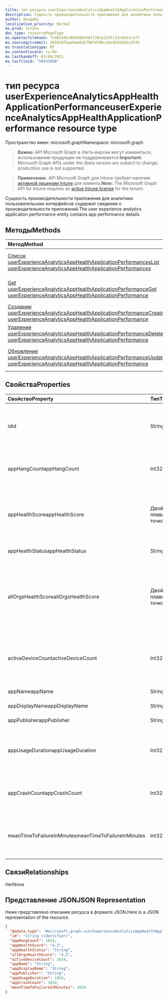 ```yaml
---
title: тип ресурса userExperienceAnalyticsAppHealthApplicationPerformance
description: Сущность производительности приложения для аналитики пользовательских интерфейсов содержит сведения о производительности приложений.
author: dougeby
localization_priority: Normal
ms.prod: intune
doc_type: resourcePageType
ms.openlocfilehash: 7c463184c0039885401720cb123fc33c9e51ce77
ms.sourcegitcommit: 3b583d7baa9ae81b796fd30bc24c65d26b2cdf43
ms.translationtype: MT
ms.contentlocale: ru-RU
ms.lasthandoff: 03/04/2021
ms.locfileid: "50433098"
---
```

# <a name="userexperienceanalyticsapphealthapplicationperformance-resource-type"></a><span data-ttu-id="9a2e8-103">тип ресурса userExperienceAnalyticsAppHealthApplicationPerformance</span><span class="sxs-lookup"><span data-stu-id="9a2e8-103">userExperienceAnalyticsAppHealthApplicationPerformance resource type</span></span>

<span data-ttu-id="9a2e8-104">Пространство имен: microsoft.graph</span><span class="sxs-lookup"><span data-stu-id="9a2e8-104">Namespace: microsoft.graph</span></span>

> <span data-ttu-id="9a2e8-105">**Важно:** API Microsoft Graph в /бета-версии могут изменяться; использование продукции не поддерживается.</span><span class="sxs-lookup"><span data-stu-id="9a2e8-105">**Important:** Microsoft Graph APIs under the /beta version are subject to change; production use is not supported.</span></span>

> <span data-ttu-id="9a2e8-106">**Примечание.** API Microsoft Graph для Intune требует наличия [активной лицензии Intune](https://go.microsoft.com/fwlink/?linkid=839381) для клиента.</span><span class="sxs-lookup"><span data-stu-id="9a2e8-106">**Note:** The Microsoft Graph API for Intune requires an [active Intune license](https://go.microsoft.com/fwlink/?linkid=839381) for the tenant.</span></span>

<span data-ttu-id="9a2e8-107">Сущность производительности приложения для аналитики пользовательских интерфейсов содержит сведения о производительности приложений.</span><span class="sxs-lookup"><span data-stu-id="9a2e8-107">The user experience analytics applicaiton performance entity contains app performance details.</span></span>

## <a name="methods"></a><span data-ttu-id="9a2e8-108">Методы</span><span class="sxs-lookup"><span data-stu-id="9a2e8-108">Methods</span></span>
|<span data-ttu-id="9a2e8-109">Метод</span><span class="sxs-lookup"><span data-stu-id="9a2e8-109">Method</span></span>|<span data-ttu-id="9a2e8-110">Возвращаемый тип</span><span class="sxs-lookup"><span data-stu-id="9a2e8-110">Return Type</span></span>|<span data-ttu-id="9a2e8-111">Описание</span><span class="sxs-lookup"><span data-stu-id="9a2e8-111">Description</span></span>|
|:---|:---|:---|
|[<span data-ttu-id="9a2e8-112">Список userExperienceAnalyticsAppHealthApplicationPerformances</span><span class="sxs-lookup"><span data-stu-id="9a2e8-112">List userExperienceAnalyticsAppHealthApplicationPerformances</span></span>](../api/intune-devices-userexperienceanalyticsapphealthapplicationperformance-list.md)|<span data-ttu-id="9a2e8-113">[коллекция userExperienceAnalyticsAppHealthApplicationPerformance](../resources/intune-devices-userexperienceanalyticsapphealthapplicationperformance.md)</span><span class="sxs-lookup"><span data-stu-id="9a2e8-113">[userExperienceAnalyticsAppHealthApplicationPerformance](../resources/intune-devices-userexperienceanalyticsapphealthapplicationperformance.md) collection</span></span>|<span data-ttu-id="9a2e8-114">Список свойств и связей [объектов userExperienceAnalyticsAppHealthApplicationPerformance.](../resources/intune-devices-userexperienceanalyticsapphealthapplicationperformance.md)</span><span class="sxs-lookup"><span data-stu-id="9a2e8-114">List properties and relationships of the [userExperienceAnalyticsAppHealthApplicationPerformance](../resources/intune-devices-userexperienceanalyticsapphealthapplicationperformance.md) objects.</span></span>|
|[<span data-ttu-id="9a2e8-115">Get userExperienceAnalyticsAppHealthApplicationPerformance</span><span class="sxs-lookup"><span data-stu-id="9a2e8-115">Get userExperienceAnalyticsAppHealthApplicationPerformance</span></span>](../api/intune-devices-userexperienceanalyticsapphealthapplicationperformance-get.md)|[<span data-ttu-id="9a2e8-116">userExperienceAnalyticsAppHealthApplicationPerformance</span><span class="sxs-lookup"><span data-stu-id="9a2e8-116">userExperienceAnalyticsAppHealthApplicationPerformance</span></span>](../resources/intune-devices-userexperienceanalyticsapphealthapplicationperformance.md)|<span data-ttu-id="9a2e8-117">Чтение свойств и связей [объекта userExperienceAnalyticsAppHealthApplicationPerformance.](../resources/intune-devices-userexperienceanalyticsapphealthapplicationperformance.md)</span><span class="sxs-lookup"><span data-stu-id="9a2e8-117">Read properties and relationships of the [userExperienceAnalyticsAppHealthApplicationPerformance](../resources/intune-devices-userexperienceanalyticsapphealthapplicationperformance.md) object.</span></span>|
|[<span data-ttu-id="9a2e8-118">Создание userExperienceAnalyticsAppHealthApplicationPerformance</span><span class="sxs-lookup"><span data-stu-id="9a2e8-118">Create userExperienceAnalyticsAppHealthApplicationPerformance</span></span>](../api/intune-devices-userexperienceanalyticsapphealthapplicationperformance-create.md)|[<span data-ttu-id="9a2e8-119">userExperienceAnalyticsAppHealthApplicationPerformance</span><span class="sxs-lookup"><span data-stu-id="9a2e8-119">userExperienceAnalyticsAppHealthApplicationPerformance</span></span>](../resources/intune-devices-userexperienceanalyticsapphealthapplicationperformance.md)|<span data-ttu-id="9a2e8-120">Создание нового [объекта userExperienceAnalyticsAppHealthApplicationPerformance.](../resources/intune-devices-userexperienceanalyticsapphealthapplicationperformance.md)</span><span class="sxs-lookup"><span data-stu-id="9a2e8-120">Create a new [userExperienceAnalyticsAppHealthApplicationPerformance](../resources/intune-devices-userexperienceanalyticsapphealthapplicationperformance.md) object.</span></span>|
|[<span data-ttu-id="9a2e8-121">Удаление userExperienceAnalyticsAppHealthApplicationPerformance</span><span class="sxs-lookup"><span data-stu-id="9a2e8-121">Delete userExperienceAnalyticsAppHealthApplicationPerformance</span></span>](../api/intune-devices-userexperienceanalyticsapphealthapplicationperformance-delete.md)|<span data-ttu-id="9a2e8-122">Нет</span><span class="sxs-lookup"><span data-stu-id="9a2e8-122">None</span></span>|<span data-ttu-id="9a2e8-123">Удаляет [пользователяExperienceAnalyticsAppHealthApplicationPerformance](../resources/intune-devices-userexperienceanalyticsapphealthapplicationperformance.md).</span><span class="sxs-lookup"><span data-stu-id="9a2e8-123">Deletes a [userExperienceAnalyticsAppHealthApplicationPerformance](../resources/intune-devices-userexperienceanalyticsapphealthapplicationperformance.md).</span></span>|
|[<span data-ttu-id="9a2e8-124">Обновление userExperienceAnalyticsAppHealthApplicationPerformance</span><span class="sxs-lookup"><span data-stu-id="9a2e8-124">Update userExperienceAnalyticsAppHealthApplicationPerformance</span></span>](../api/intune-devices-userexperienceanalyticsapphealthapplicationperformance-update.md)|[<span data-ttu-id="9a2e8-125">userExperienceAnalyticsAppHealthApplicationPerformance</span><span class="sxs-lookup"><span data-stu-id="9a2e8-125">userExperienceAnalyticsAppHealthApplicationPerformance</span></span>](../resources/intune-devices-userexperienceanalyticsapphealthapplicationperformance.md)|<span data-ttu-id="9a2e8-126">Обновление свойств объекта [userExperienceAnalyticsAppHealthApplicationPerformance.](../resources/intune-devices-userexperienceanalyticsapphealthapplicationperformance.md)</span><span class="sxs-lookup"><span data-stu-id="9a2e8-126">Update the properties of a [userExperienceAnalyticsAppHealthApplicationPerformance](../resources/intune-devices-userexperienceanalyticsapphealthapplicationperformance.md) object.</span></span>|

## <a name="properties"></a><span data-ttu-id="9a2e8-127">Свойства</span><span class="sxs-lookup"><span data-stu-id="9a2e8-127">Properties</span></span>
|<span data-ttu-id="9a2e8-128">Свойство</span><span class="sxs-lookup"><span data-stu-id="9a2e8-128">Property</span></span>|<span data-ttu-id="9a2e8-129">Тип</span><span class="sxs-lookup"><span data-stu-id="9a2e8-129">Type</span></span>|<span data-ttu-id="9a2e8-130">Описание</span><span class="sxs-lookup"><span data-stu-id="9a2e8-130">Description</span></span>|
|:---|:---|:---|
|<span data-ttu-id="9a2e8-131">id</span><span class="sxs-lookup"><span data-stu-id="9a2e8-131">id</span></span>|<span data-ttu-id="9a2e8-132">String</span><span class="sxs-lookup"><span data-stu-id="9a2e8-132">String</span></span>|<span data-ttu-id="9a2e8-133">Уникальный идентификатор объекта производительности приложения для аналитики пользовательского интерфейса.</span><span class="sxs-lookup"><span data-stu-id="9a2e8-133">The unique identifier of the user experience analytics app performance object.</span></span>|
|<span data-ttu-id="9a2e8-134">appHangCount</span><span class="sxs-lookup"><span data-stu-id="9a2e8-134">appHangCount</span></span>|<span data-ttu-id="9a2e8-135">Int32</span><span class="sxs-lookup"><span data-stu-id="9a2e8-135">Int32</span></span>|<span data-ttu-id="9a2e8-136">Количество зависает для приложения.</span><span class="sxs-lookup"><span data-stu-id="9a2e8-136">The number of hangs for the app.</span></span> <span data-ttu-id="9a2e8-137">Допустимые значения -2147483648 до 2147483647</span><span class="sxs-lookup"><span data-stu-id="9a2e8-137">Valid values -2147483648 to 2147483647</span></span>|
|<span data-ttu-id="9a2e8-138">appHealthScore</span><span class="sxs-lookup"><span data-stu-id="9a2e8-138">appHealthScore</span></span>|<span data-ttu-id="9a2e8-139">Двойное с плавающей точкой</span><span class="sxs-lookup"><span data-stu-id="9a2e8-139">Double</span></span>|<span data-ttu-id="9a2e8-140">Оценка состояния здоровья приложения.</span><span class="sxs-lookup"><span data-stu-id="9a2e8-140">The health score of the app.</span></span> <span data-ttu-id="9a2e8-141">Допустимые значения -1.79769313486232E+308 до 1.797693133486232E+308</span><span class="sxs-lookup"><span data-stu-id="9a2e8-141">Valid values -1.79769313486232E+308 to 1.79769313486232E+308</span></span>|
|<span data-ttu-id="9a2e8-142">appHealthStatus</span><span class="sxs-lookup"><span data-stu-id="9a2e8-142">appHealthStatus</span></span>|<span data-ttu-id="9a2e8-143">String</span><span class="sxs-lookup"><span data-stu-id="9a2e8-143">String</span></span>|<span data-ttu-id="9a2e8-144">Общее состояние здоровья приложения.</span><span class="sxs-lookup"><span data-stu-id="9a2e8-144">The overall health status of the app.</span></span>|
|<span data-ttu-id="9a2e8-145">allOrgsHealthScore</span><span class="sxs-lookup"><span data-stu-id="9a2e8-145">allOrgsHealthScore</span></span>|<span data-ttu-id="9a2e8-146">Двойное с плавающей точкой</span><span class="sxs-lookup"><span data-stu-id="9a2e8-146">Double</span></span>|<span data-ttu-id="9a2e8-147">Медиана оценка состояния здоровья приложения во всех организациях.</span><span class="sxs-lookup"><span data-stu-id="9a2e8-147">The median health score of the application across all organizations.</span></span> <span data-ttu-id="9a2e8-148">Допустимые значения -1.79769313486232E+308 до 1.797693133486232E+308.</span><span class="sxs-lookup"><span data-stu-id="9a2e8-148">Valid values -1.79769313486232E+308 to 1.79769313486232E+308.</span></span>|
|<span data-ttu-id="9a2e8-149">activeDeviceCount</span><span class="sxs-lookup"><span data-stu-id="9a2e8-149">activeDeviceCount</span></span>|<span data-ttu-id="9a2e8-150">Int32</span><span class="sxs-lookup"><span data-stu-id="9a2e8-150">Int32</span></span>|<span data-ttu-id="9a2e8-151">Количество устройств, на которых приложение было активным.</span><span class="sxs-lookup"><span data-stu-id="9a2e8-151">The number of devices where the app has been active.</span></span> <span data-ttu-id="9a2e8-152">Допустимые значения -2147483648 до 2147483647</span><span class="sxs-lookup"><span data-stu-id="9a2e8-152">Valid values -2147483648 to 2147483647</span></span>|
|<span data-ttu-id="9a2e8-153">appName</span><span class="sxs-lookup"><span data-stu-id="9a2e8-153">appName</span></span>|<span data-ttu-id="9a2e8-154">String</span><span class="sxs-lookup"><span data-stu-id="9a2e8-154">String</span></span>|<span data-ttu-id="9a2e8-155">Имя приложения.</span><span class="sxs-lookup"><span data-stu-id="9a2e8-155">The name of the application.</span></span>|
|<span data-ttu-id="9a2e8-156">appDisplayName</span><span class="sxs-lookup"><span data-stu-id="9a2e8-156">appDisplayName</span></span>|<span data-ttu-id="9a2e8-157">String</span><span class="sxs-lookup"><span data-stu-id="9a2e8-157">String</span></span>|<span data-ttu-id="9a2e8-158">Удобное имя приложения.</span><span class="sxs-lookup"><span data-stu-id="9a2e8-158">The friendly name of the application.</span></span>|
|<span data-ttu-id="9a2e8-159">appPublisher</span><span class="sxs-lookup"><span data-stu-id="9a2e8-159">appPublisher</span></span>|<span data-ttu-id="9a2e8-160">String</span><span class="sxs-lookup"><span data-stu-id="9a2e8-160">String</span></span>|<span data-ttu-id="9a2e8-161">Издатель приложения.</span><span class="sxs-lookup"><span data-stu-id="9a2e8-161">The publisher of the application.</span></span>|
|<span data-ttu-id="9a2e8-162">appUsageDuration</span><span class="sxs-lookup"><span data-stu-id="9a2e8-162">appUsageDuration</span></span>|<span data-ttu-id="9a2e8-163">Int32</span><span class="sxs-lookup"><span data-stu-id="9a2e8-163">Int32</span></span>|<span data-ttu-id="9a2e8-164">Общее время использования приложения в минутах.</span><span class="sxs-lookup"><span data-stu-id="9a2e8-164">The total usage time of the application in minutes.</span></span> <span data-ttu-id="9a2e8-165">Допустимые значения -2147483648 до 2147483647</span><span class="sxs-lookup"><span data-stu-id="9a2e8-165">Valid values -2147483648 to 2147483647</span></span>|
|<span data-ttu-id="9a2e8-166">appCrashCount</span><span class="sxs-lookup"><span data-stu-id="9a2e8-166">appCrashCount</span></span>|<span data-ttu-id="9a2e8-167">Int32</span><span class="sxs-lookup"><span data-stu-id="9a2e8-167">Int32</span></span>|<span data-ttu-id="9a2e8-168">Количество сбоей для приложения.</span><span class="sxs-lookup"><span data-stu-id="9a2e8-168">The number of crashes for the app.</span></span> <span data-ttu-id="9a2e8-169">Допустимые значения -2147483648 до 2147483647</span><span class="sxs-lookup"><span data-stu-id="9a2e8-169">Valid values -2147483648 to 2147483647</span></span>|
|<span data-ttu-id="9a2e8-170">meanTimeToFailureInMinutes</span><span class="sxs-lookup"><span data-stu-id="9a2e8-170">meanTimeToFailureInMinutes</span></span>|<span data-ttu-id="9a2e8-171">Int32</span><span class="sxs-lookup"><span data-stu-id="9a2e8-171">Int32</span></span>|<span data-ttu-id="9a2e8-172">Время сбоя для приложения в минутах.</span><span class="sxs-lookup"><span data-stu-id="9a2e8-172">The mean time to failure for the app in minutes.</span></span> <span data-ttu-id="9a2e8-173">Допустимые значения -2147483648 до 2147483647</span><span class="sxs-lookup"><span data-stu-id="9a2e8-173">Valid values -2147483648 to 2147483647</span></span>|

## <a name="relationships"></a><span data-ttu-id="9a2e8-174">Связи</span><span class="sxs-lookup"><span data-stu-id="9a2e8-174">Relationships</span></span>
<span data-ttu-id="9a2e8-175">Нет</span><span class="sxs-lookup"><span data-stu-id="9a2e8-175">None</span></span>

## <a name="json-representation"></a><span data-ttu-id="9a2e8-176">Представление JSON</span><span class="sxs-lookup"><span data-stu-id="9a2e8-176">JSON Representation</span></span>
<span data-ttu-id="9a2e8-177">Ниже представлено описание ресурса в формате JSON.</span><span class="sxs-lookup"><span data-stu-id="9a2e8-177">Here is a JSON representation of the resource.</span></span>
<!-- {
  "blockType": "resource",
  "keyProperty": "id",
  "@odata.type": "microsoft.graph.userExperienceAnalyticsAppHealthApplicationPerformance"
}
-->
``` json
{
  "@odata.type": "#microsoft.graph.userExperienceAnalyticsAppHealthApplicationPerformance",
  "id": "String (identifier)",
  "appHangCount": 1024,
  "appHealthScore": "4.2",
  "appHealthStatus": "String",
  "allOrgsHealthScore": "4.2",
  "activeDeviceCount": 1024,
  "appName": "String",
  "appDisplayName": "String",
  "appPublisher": "String",
  "appUsageDuration": 1024,
  "appCrashCount": 1024,
  "meanTimeToFailureInMinutes": 1024
}
```





